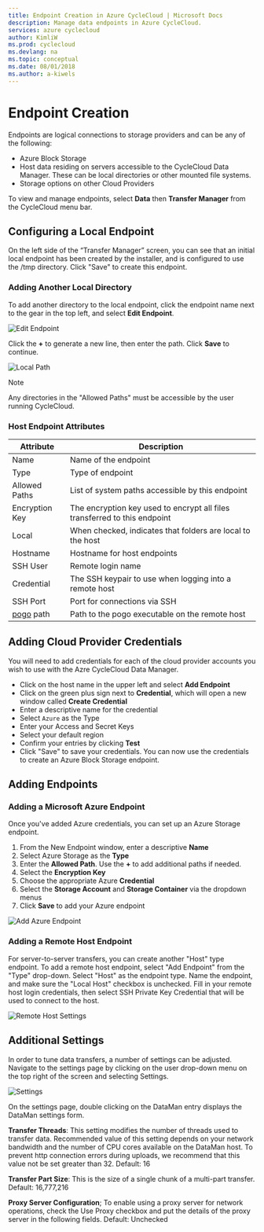 ```yaml
---
title: Endpoint Creation in Azure CycleCloud | Microsoft Docs
description: Manage data endpoints in Azure CycleCloud.
services: azure cyclecloud
author: KimliW
ms.prod: cyclecloud
ms.devlang: na
ms.topic: conceptual
ms.date: 08/01/2018
ms.author: a-kiwels
---
```


# Endpoint Creation

Endpoints are logical connections to storage providers and can be any of the following:

* Azure Block Storage  
* Host data residing on servers accessible to the CycleCloud Data Manager. These can be local directories or other mounted file systems.
* Storage options on other Cloud Providers

To view and manage endpoints, select **Data** then **Transfer Manager** from the CycleCloud menu bar.

## Configuring a Local Endpoint

On the left side of the “Transfer Manager” screen, you can see that an initial
local endpoint has been created by the installer, and is configured to use the
/tmp directory. Click "Save" to create this endpoint.

### Adding Another Local Directory

To add another directory to the local endpoint, click the endpoint name next to the gear in the
top left, and select **Edit Endpoint**.

![Edit Endpoint](~/images/edit_endpoint.png)

Click the **+** to generate a new line, then enter the path. Click **Save** to continue.

![Local Path](~/images/local_path.png)

> [!NOTE]
> Any directories in the "Allowed Paths" must be accessible by the user running CycleCloud.

### Host Endpoint Attributes

| Attribute                                                                     | Description                                                               |
| ----------------------------------------------------------------------------- | ------------------------------------------------------------------------- |
| Name                                                                          | Name of the endpoint                                                      |
| Type                                                                          | Type of endpoint                                                          |
| Allowed Paths                                                                 | List of system paths accessible by this endpoint                          |
| Encryption Key                                                                | The encryption key used to encrypt all files transferred to this endpoint |
| Local                                                                         | When checked, indicates that folders are local to the host                |
| Hostname                                                                      | Hostname for host endpoints                                               |
| SSH User                                                                      | Remote login name                                                         |
| Credential                                                                    | The SSH keypair to use when logging into a remote host                    |
| SSH Port                                                                      | Port for connections via SSH                                              |
| [pogo](pogo-overview.md) path | Path to the pogo executable on the remote host                            |

## Adding Cloud Provider Credentials

You will need to add credentials for each of the cloud provider accounts you wish to use with the Azre CycleCloud Data Manager.

- Click on the host name in the upper left and select **Add Endpoint**
- Click on the green plus sign next to **Credential**, which will open a new window called **Create Credential**
- Enter a descriptive name for the credential
- Select `Azure` as the Type
- Enter your Access and Secret Keys
- Select your default region
- Confirm your entries by clicking **Test**
- Click "Save" to save your credentials. You can now use the credentials to create an Azure Block Storage endpoint.

## Adding Endpoints

### Adding a Microsoft Azure Endpoint

Once you've added Azure credentials, you can set up an Azure Storage endpoint.

1. From the New Endpoint window, enter a descriptive **Name**
2. Select Azure Storage as the **Type**
3. Enter the **Allowed Path**. Use the **+** to add additional paths if needed.
4. Select the **Encryption Key**
5. Choose the appropriate Azure **Credential**
6. Select the **Storage Account** and **Storage Container** via the dropdown menus
7. Click **Save** to add your Azure endpoint

![Add Azure Endpoint](~/images/add_endpoint-azure.png)

### Adding a Remote Host Endpoint

For server-to-server transfers, you can create another "Host" type endpoint. To
add a remote host endpoint, select "Add Endpoint" from the "Type" drop-down.
Select "Host" as the endpoint type. Name the endpoint, and make sure the "Local Host"
checkbox is unchecked. Fill in your remote host login credentials, then select
SSH Private Key Credential that will be used to connect to the host.

![Remote Host Settings](~/images/add_endpoint-remotehost.png)

## Additional Settings

In order to tune data transfers, a number of settings can be adjusted.
Navigate to the settings page by clicking on the user drop-down menu on the top right of the screen and selecting Settings.

![Settings](~/images/settings_dropdown.png)

On the settings page, double clicking on the DataMan entry displays the DataMan settings form.

**Transfer Threads**: This setting modifies the number of threads used to transfer data. Recommended value of this setting depends on your network bandwidth and the number of CPU cores available on the DataMan host. To prevent http connection errors during uploads, we recommend that this value not be set greater than 32. Default: 16

**Transfer Part Size**: This is the size of a single chunk of a multi-part transfer. Default: 16,777,216

**Proxy Server Configuration**; To enable using a proxy server for network operations, check the Use Proxy checkbox and put the details of the proxy server in the following fields. Default: Unchecked

